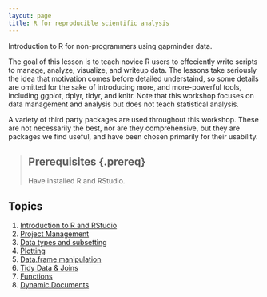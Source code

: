 ```yaml
---
layout: page
title: R for reproducible scientific analysis
---
```


Introduction to R for non-programmers using gapminder data.

The goal of this lesson is to teach novice R users to effeciently write
scripts to manage, analyze, visualize, and writeup data. The lessons take
seriously the idea that motivation comes before detailed understaind, so
some details are omitted for the sake of introducing more, and more-powerful
tools, including ggplot, dplyr, tidyr, and knitr. Note that this workshop 
focuses on data management and analysis but does not teach statistical analysis.

A variety of third party packages are used throughout this workshop. These
are not necessarily the best, nor are they comprehensive, but they are 
packages we find useful, and have been chosen primarily for their 
usability.

> ## Prerequisites {.prereq}
>
> Have installed R and RStudio.
>

## Topics

1.  [Introduction to R and RStudio](01-intro-r-rstudio.html)
2.  [Project Management](02-project-intro.html)
3.  [Data types and subsetting](03-data-types-subsetting.html)
4.  [Plotting](04-ggplot.html)
5.  [Data.frame manipulation](05-dplyr-single-table.html)
6.  [Tidy Data & Joins](06-tidy-data.html)
7.  [Functions](07-functions.html)
8.  [Dynamic Documents](08-knitr.html)
